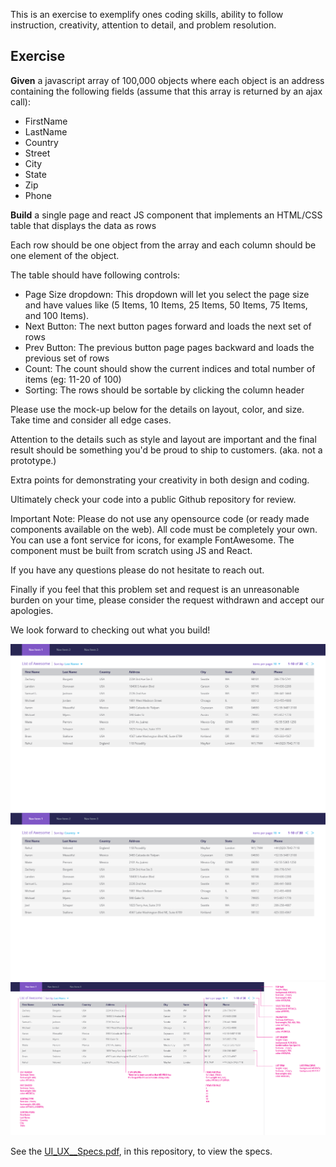 
This is an exercise to exemplify ones coding skills, ability to follow instruction, creativity, attention to detail, and problem resolution.

## Exercise

**Given** a javascript array of 100,000 objects where each object is an address containing the following fields (assume that this array is returned by an ajax call):


* FirstName
* LastName
* Country
* Street
* City
* State
* Zip
* Phone



**Build** a single page and react JS component that implements an HTML/CSS table that displays the data as rows

Each row should be one object from the array and each column should be one element of the object. 

The table should have following controls:

* Page Size dropdown: This dropdown will let you select the page size and have values like (5 Items, 10 Items, 25 Items, 50 Items, 75 Items, and 100 Items).
* Next Button: The next button pages forward and loads the next set of rows
* Prev Button: The previous button page pages backward and loads the previous set of rows
* Count: The count should show the current indices and total number of items (eg: 11-20 of 100)
* Sorting: The rows should be sortable by clicking the column header

Please use the mock-up below for the details on layout, color, and size. Take time and consider all edge cases.

Attention to the details such as style and layout are important and the final result should be something you'd be proud to ship to customers. (aka. not a prototype.)

Extra points for demonstrating your creativity in both design and coding.

Ultimately check your code into a public Github repository for review.   

Important Note: Please do not use any opensource code (or ready made components available on the web). All code must be completely your own. You can use a font service for icons, for example FontAwesome. The component must be built from scratch using JS and React.

If you have any questions please do not hesitate to reach out.

Finally if you feel that this problem set and request is an unreasonable burden on your time, please consider the request withdrawn and accept our apologies. 

We look forward to checking out what you build!

![UX/UI exercise specs1](UI_UX_Specs_01.png)
![UX/UI exercise specs2](UI_UX_Specs_02.png)
![UX/UI exercise specs3](UI_UX_Specs_03.png)

See the <a href="UI_UX_Specs.pdf">UI_UX__Specs.pdf</a>, in this repository, to view the specs.